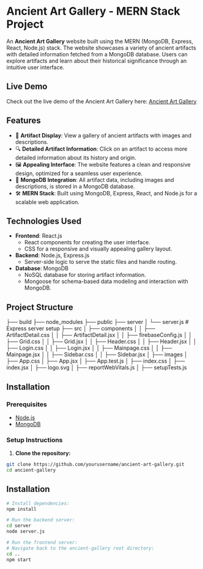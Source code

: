 # Ancient Art Gallery - MERN Stack Project

An **Ancient Art Gallery** website built using the MERN (MongoDB, Express, React, Node.js) stack. The website showcases a variety of ancient artifacts with detailed information fetched from a MongoDB database. Users can explore artifacts and learn about their historical significance through an intuitive user interface.

## Live Demo

Check out the live demo of the Ancient Art Gallery here: [Ancient Art Gallery](https://sundar2k4.github.io/ancient-gallery/)

## Features

- 📜 **Artifact Display**: View a gallery of ancient artifacts with images and descriptions.
- 🔍 **Detailed Artifact Information**: Click on an artifact to access more detailed information about its history and origin.
- 🖼️ **Appealing Interface**: The website features a clean and responsive design, optimized for a seamless user experience.
- 💾 **MongoDB Integration**: All artifact data, including images and descriptions, is stored in a MongoDB database.
- 🛠️ **MERN Stack**: Built using MongoDB, Express, React, and Node.js for a scalable web application.

## Technologies Used

- **Frontend**: React.js
  - React components for creating the user interface.
  - CSS for a responsive and visually appealing gallery layout.
- **Backend**: Node.js, Express.js
  - Server-side logic to serve the static files and handle routing.
- **Database**: MongoDB
  - NoSQL database for storing artifact information.
  - Mongoose for schema-based data modeling and interaction with MongoDB.

## Project Structure

├── build ├── node_modules ├── public ├── server │ └── server.js # Express server setup ├── src │ ├── components │ │ ├── ArtifactDetail.css │ │ ├── ArtifactDetail.jsx │ │ ├── firebaseConfig.js │ │ ├── Grid.css │ │ ├── Grid.jsx │ │ ├── Header.css │ │ ├── Header.jsx │ │ ├── Login.css │ │ ├── Login.jsx │ │ ├── Mainpage.css │ │ ├── Mainpage.jsx │ │ ├── Sidebar.css │ │ ├── Sidebar.jsx │ ├── images │ ├── App.css │ ├── App.jsx │ ├── App.test.js │ ├── index.css │ ├── index.jsx │ ├── logo.svg │ ├── reportWebVitals.js │ ├── setupTests.js

## Installation

### Prerequisites

- [Node.js](https://nodejs.org/)
- [MongoDB](https://www.mongodb.com/)

### Setup Instructions

1. **Clone the repository:**

```bash
git clone https://github.com/yourusername/ancient-art-gallery.git
cd ancient-gallery

```

## Installation

```bash
# Install dependencies:
npm install

# Run the backend server:
cd server
node server.js

# Run the frontend server:
# Navigate back to the ancient-gallery root directory:
cd ..
npm start
```
